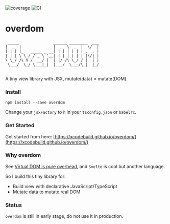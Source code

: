 ![coverage](https://codecov.io/gh/xcodebuild/overdom/branch/master/graphs/badge.svg?branch=master)
![CI](https://github.com/xcodebuild/overdom/workflows/CI/badge.svg)

# overdom
```
 _____               ______ ________  ___
|  _  |              |  _  \  _  |  \/  |
| | | |_   _____ _ __| | | | | | | .  . |
| | | \ \ / / _ \ '__| | | | | | | |\/| |
\ \_/ /\ V /  __/ |  | |/ /\ \_/ / |  | |
 \___/  \_/ \___|_|  |___/  \___/\_|  |_/
                                                                     
```

A tiny view library with JSX, mutate(data) = mutate(DOM).

### Install

```shell
npm install --save overdom
```

Change your `jsxFactory` to `h` in your `tsconfig.json` or `babelrc`.

### Get Started

Get started from here: [https://xcodebuild.github.io/overdom/](https://xcodebuild.github.io/overdom/)

### Why overdom

See [Virtual DOM is pure overhead](https://svelte.dev/blog/virtual-dom-is-pure-overhead), and `Svelte` is cool but another language.

So I build this tiny library for:

- Build view with declarative JavaScript/TypeScript
- Mutate data to mutate real DOM

### Status

`overdom` is still in early stage, do not use it in production.

